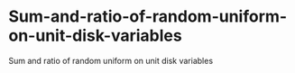 # Sum-and-ratio-of-random-uniform-on-unit-disk-variables
Sum and ratio of random uniform on unit disk variables
